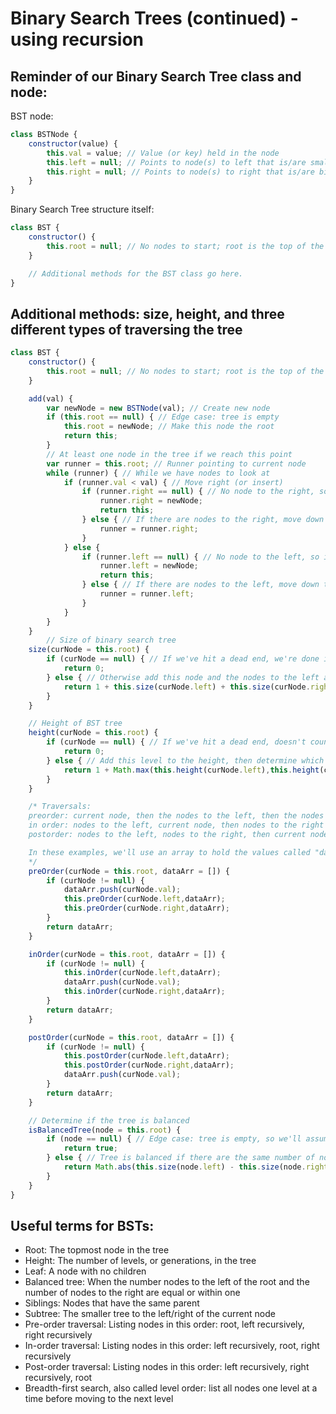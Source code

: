 # Binary Search Trees (continued) - using recursion

## Reminder of our Binary Search Tree class and node:

BST node:
```js
class BSTNode {
    constructor(value) {
        this.val = value; // Value (or key) held in the node
        this.left = null; // Points to node(s) to left that is/are smaller than this one
        this.right = null; // Points to node(s) to right that is/are bigger than this one
    }
}
```

Binary Search Tree structure itself:
```js
class BST {
    constructor() {
        this.root = null; // No nodes to start; root is the top of the tree
    }

    // Additional methods for the BST class go here.
}
```

## Additional methods: size, height, and three different types of traversing the tree
```js
class BST {
    constructor() {
        this.root = null; // No nodes to start; root is the top of the tree
    }

    add(val) {
        var newNode = new BSTNode(val); // Create new node
        if (this.root == null) { // Edge case: tree is empty
            this.root = newNode; // Make this node the root
            return this;
        }
        // At least one node in the tree if we reach this point
        var runner = this.root; // Runner pointing to current node
        while (runner) { // While we have nodes to look at
            if (runner.val < val) { // Move right (or insert)
                if (runner.right == null) { // No node to the right, so insert new node here
                    runner.right = newNode;
                    return this;
                } else { // If there are nodes to the right, move down the tree
                    runner = runner.right;
                }
            } else {
                if (runner.left == null) { // No node to the left, so insert new node here
                    runner.left = newNode;
                    return this;
                } else { // If there are nodes to the left, move down the tree
                    runner = runner.left;
                }
            }
        }
    }
        // Size of binary search tree
    size(curNode = this.root) {
        if (curNode == null) { // If we've hit a dead end, we're done in this branch
            return 0;
        } else { // Otherwise add this node and the nodes to the left and right of this one
            return 1 + this.size(curNode.left) + this.size(curNode.right);
        }
    }

    // Height of BST tree
    height(curNode = this.root) {
        if (curNode == null) { // If we've hit a dead end, doesn't count towards height
            return 0;
        } else { // Add this level to the height, then determine which is bigger between the left and right in terms of height
            return 1 + Math.max(this.height(curNode.left),this.height(curNode.right));
        }
    }

    /* Traversals:
    preorder: current node, then the nodes to the left, then the nodes to the right
    in order: nodes to the left, current node, then nodes to the right
    postorder: nodes to the left, nodes to the right, then current node

    In these examples, we'll use an array to hold the values called "dataArr".
    */
    preOrder(curNode = this.root, dataArr = []) {
        if (curNode != null) {
            dataArr.push(curNode.val);
            this.preOrder(curNode.left,dataArr);
            this.preOrder(curNode.right,dataArr);
        }
        return dataArr;
    }

    inOrder(curNode = this.root, dataArr = []) {
        if (curNode != null) {
            this.inOrder(curNode.left,dataArr);
            dataArr.push(curNode.val);
            this.inOrder(curNode.right,dataArr);
        }
        return dataArr;
    }

    postOrder(curNode = this.root, dataArr = []) {
        if (curNode != null) {
            this.postOrder(curNode.left,dataArr);
            this.postOrder(curNode.right,dataArr);
            dataArr.push(curNode.val);
        }
        return dataArr;
    }

    // Determine if the tree is balanced
    isBalancedTree(node = this.root) {
        if (node == null) { // Edge case: tree is empty, so we'll assume it's balanced
            return true;
        } else { // Tree is balanced if there are the same number of nodes on each side of the root, OR there is AT MOST a difference of one node between them
            return Math.abs(this.size(node.left) - this.size(node.right)) <= 1;
        }
    }
}
```

## Useful terms for BSTs:

- Root: The topmost node in the tree
- Height: The number of levels, or generations, in the tree
- Leaf: A node with no children
- Balanced tree: When the number nodes to the left of the root and the number of nodes to the right are equal or within one
- Siblings: Nodes that have the same parent
- Subtree: The smaller tree to the left/right of the current node
- Pre-order traversal: Listing nodes in this order: root, left recursively, right recursively
- In-order traversal: Listing nodes in this order: left recursively, root, right recursively
- Post-order traversal: Listing nodes in this order: left recursively, right recursively, root
- Breadth-first search, also called level order: list all nodes one level at a time before moving to the next level